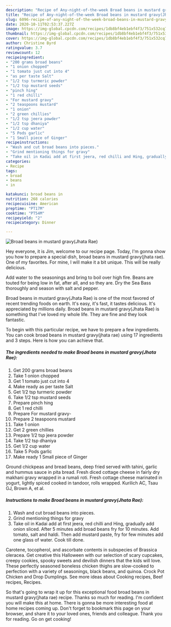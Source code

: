 ```yaml
---
description: "Recipe of Any-night-of-the-week Broad beans in mustard gravy(Jhata Rae)"
title: "Recipe of Any-night-of-the-week Broad beans in mustard gravy(Jhata Rae)"
slug: 6096-recipe-of-any-night-of-the-week-broad-beans-in-mustard-gravyjhata-rae
date: 2020-10-11T02:53:37.227Z
image: https://img-global.cpcdn.com/recipes/1db8bf4eb1ebf4f3/751x532cq70/broad-beans-in-mustard-gravyjhata-rae-recipe-main-photo.jpg
thumbnail: https://img-global.cpcdn.com/recipes/1db8bf4eb1ebf4f3/751x532cq70/broad-beans-in-mustard-gravyjhata-rae-recipe-main-photo.jpg
cover: https://img-global.cpcdn.com/recipes/1db8bf4eb1ebf4f3/751x532cq70/broad-beans-in-mustard-gravyjhata-rae-recipe-main-photo.jpg
author: Christine Byrd
ratingvalue: 3.7
reviewcount: 12
recipeingredient:
- "200 grams broad beans"
- "1 onion chopped"
- "1 tomato just cut into 4"
- "as per taste Salt"
- "1/2 tsp turmeric powder"
- "1/2 tsp mustard seeds"
- "pinch hing"
- "1 red chilli"
- "For mustard gravy"
- "2 teaspoons mustard"
- "1 onion"
- "2 green chillies"
- "1/2 tsp jeera powder"
- "1/2 tsp dhaniya"
- "1/2 cup water"
- "5 Pods garlic"
- "1 Small piece of Ginger"
recipeinstructions:
- "Wash and cut broad beans into pieces."
- "Grind mentioning things for gravy"
- "Take oil in Kadai add at first jeera, red chilli and Hing, gradually add onion sliced. After 5 minutes add broad beans fry for 10 minutes. Add tomato, salt and haldi. Then add mustard paste, fry for few minutes add one glass of water. Cook till done."
categories:
- Recipe
tags:
- broad
- beans
- in

katakunci: broad beans in 
nutrition: 268 calories
recipecuisine: American
preptime: "PT17M"
cooktime: "PT54M"
recipeyield: "2"
recipecategory: Dinner

---
```



![Broad beans in mustard gravy(Jhata Rae)](https://img-global.cpcdn.com/recipes/1db8bf4eb1ebf4f3/751x532cq70/broad-beans-in-mustard-gravyjhata-rae-recipe-main-photo.jpg)

Hey everyone, it is Jim, welcome to our recipe page. Today, I'm gonna show you how to prepare a special dish, broad beans in mustard gravy(jhata rae). One of my favorites. For mine, I will make it a bit unique. This will be really delicious.

Add water to the seasonings and bring to boil over high fire. Beans are touted for being low in fat, after all, and so they are. Dry the Sea Bass thoroughly and season with salt and pepper.

Broad beans in mustard gravy(Jhata Rae) is one of the most favored of recent trending foods on earth. It's easy, it's fast, it tastes delicious. It's appreciated by millions daily. Broad beans in mustard gravy(Jhata Rae) is something that I've loved my whole life. They are fine and they look fantastic.


To begin with this particular recipe, we have to prepare a few ingredients. You can cook broad beans in mustard gravy(jhata rae) using 17 ingredients and 3 steps. Here is how you can achieve that.

<!--inarticleads1-->

##### The ingredients needed to make Broad beans in mustard gravy(Jhata Rae):

1. Get 200 grams broad beans
1. Take 1 onion chopped
1. Get 1 tomato just cut into 4
1. Make ready as per taste Salt
1. Get 1/2 tsp turmeric powder
1. Take 1/2 tsp mustard seeds
1. Prepare pinch hing
1. Get 1 red chilli
1. Prepare For mustard gravy-
1. Prepare 2 teaspoons mustard
1. Take 1 onion
1. Get 2 green chillies
1. Prepare 1/2 tsp jeera powder
1. Take 1/2 tsp dhaniya
1. Get 1/2 cup water
1. Take 5 Pods garlic
1. Make ready 1 Small piece of Ginger


Ground chickpeas and bread beans, deep fried served with tahini, garlic and hummus sauce in pita bread. Fresh diced cottage cheese in fairly dry makhani gravy wrapped in a rumali roti. Fresh cottage cheese marinated in yogurt, lightly spiced cooked in tandoor, rolls wrapped. Kurilich AC, Tsau GJ, Brown A, et al. 

<!--inarticleads2-->

##### Instructions to make Broad beans in mustard gravy(Jhata Rae):

1. Wash and cut broad beans into pieces.
1. Grind mentioning things for gravy
1. Take oil in Kadai add at first jeera, red chilli and Hing, gradually add onion sliced. After 5 minutes add broad beans fry for 10 minutes. Add tomato, salt and haldi. Then add mustard paste, fry for few minutes add one glass of water. Cook till done.


Carotene, tocopherol, and ascorbate contents in subspecies of Brassica oleracea. Get creative this Halloween with our selection of scary cupcakes, creepy cookies, spooky sweets and devilish dinners that the kids will love. These perfectly seasoned boneless chicken thighs are slow-cooked to perfection with a variety of seasonings, black beans, and quinoa. Crock Pot Chicken and Drop Dumplings. See more ideas about Cooking recipes, Beef recipes, Recipes. 

So that's going to wrap it up for this exceptional food broad beans in mustard gravy(jhata rae) recipe. Thanks so much for reading. I'm confident you will make this at home. There is gonna be more interesting food at home recipes coming up. Don't forget to bookmark this page on your browser, and share it to your loved ones, friends and colleague. Thank you for reading. Go on get cooking!
